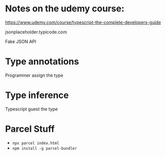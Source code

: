 # Notes on the udemy course: 

https://www.udemy.com/course/typescript-the-complete-developers-guide

jsonplaceholder.typicode.com

Fake JSON API

# Type annotations
Programmer assign the type


# Type inference
Typescript guest the type


# Parcel Stuff

* ```npx parcel index.html```
* ```npm install -g parcel-bundler```